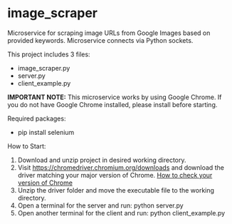 # image_scraper

Microservice for scraping image URLs from Google Images based on provided keywords. Microservice connects via Python sockets.

This project includes 3 files:
- image_scraper.py
- server.py
- client_example.py

**IMPORTANT NOTE:** This microservice works by using Google Chrome. If you do not have Google Chrome installed, please install before starting.

Required packages:
- pip install selenium

How to Start:
1. Download and unzip project in desired working directory.
2. Visit https://chromedriver.chromium.org/downloads and download the driver matching your major version of Chrome. [How to check your version of Chrome](https://www.google.com/chrome/update/)
3. Unzip the driver folder and move the executable file to the working directory.
4. Open a terminal for the server and run: python server.py
5. Open another terminal for the client and run: python client_example.py
